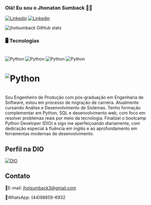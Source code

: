 ### Olá! Eu sou o Jhonatan Sumback 🙋‍♂️

[![Linkedin](https://img.shields.io/badge/LinkedIn-0077B5?style=for-the-badge&logo=linkedin&logoColor=white)](https://www.linkedin.com/in/jhonatan-sumback-267244113)
[![Linkedin](https://img.shields.io/badge/Instagram-E4405F?style=for-the-badge&logo=instagram&logoColor=white)](https://www.instagram.com/jholsumback)

![jholsumback GitHub stats](https://github-readme-stats.vercel.app/api?username=jholsumback&show_icons=true&theme=onedark)

### 🖥️ Tecnologias 

<div style="display: inline_block"><br/>
<img align="center" alt="Python" src="https://img.shields.io/badge/Python-3776AB?style=for-the-badge&logo=python&logoColor=white" />
<img align="center" alt="Python" src="https://img.shields.io/badge/MySQL-00000F?style=for-the-badge&logo=mysql&logoColor=white" />
 <img align="center" alt="Python" src="https://img.shields.io/badge/PostgresSQL-00000F?style=for-the-badge&logo=PostgresSQL&logoColor=white" />
<img align="center" alt="Python" src="https://img.shields.io/badge/Java-ED8B00?style=for-the-badge&logo=openjdk&logoColor=white" />
 
# <img align="center" alt="Python" src="https://img.shields.io/badge/Git-100000?style=for-the-badge&logo=github&logoColor=white" /> 
 




</div><br/>
Sou Engenheiro de Produção com pós-graduação em Engenharia de Software, estou em processo de migração de carreira. Atualmente cursando Análise e Desenvolvimento de Sistemas. Tenho formação complementar em Python, SQL e desenvolvimento web, com foco em resolver problemas reais por meio da tecnologia. Finalizei o bootcamp Python Developer (DIO) e sigo me aperfeiçoando diariamente, com dedicação especial à fluência em inglês e ao aprofundamento em ferramentas modernas de desenvolvimento.

## Perfil na DIO
[![DIO](https://img.shields.io/badge/DIO-0077B5?style=for-the-badge&logo=linkedin&logoColor=white)](https://www.dio.me/users/jholsumback3)

## Contato

📧E-mail: jholsumback3@gmail.com

📱WhatsApp: (44)98859-6932
 
 

 
 
